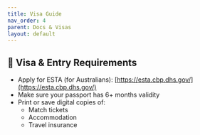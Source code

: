 ```yaml
---
title: Visa Guide
nav_order: 4
parent: Docs & Visas
layout: default
---
```


## 🛂 Visa & Entry Requirements

- Apply for ESTA (for Australians): [https://esta.cbp.dhs.gov/](https://esta.cbp.dhs.gov/)
- Make sure your passport has 6+ months validity
- Print or save digital copies of:
  - Match tickets
  - Accommodation
  - Travel insurance
